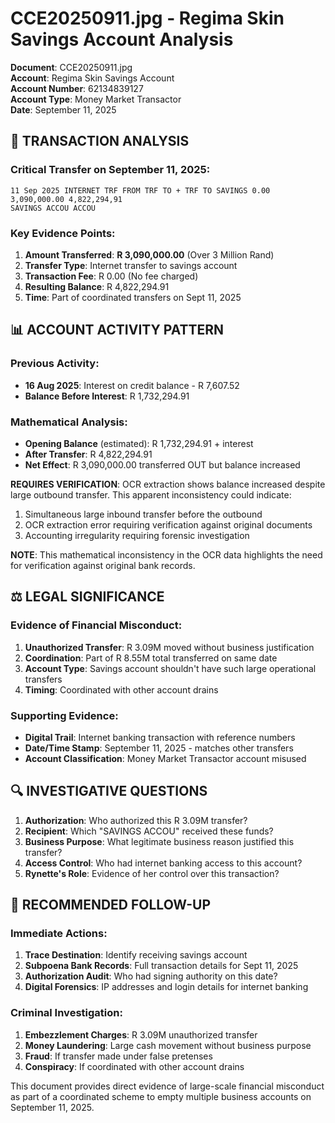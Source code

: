 # CCE20250911.jpg - Regima Skin Savings Account Analysis

**Document**: CCE20250911.jpg  
**Account**: Regima Skin Savings Account  
**Account Number**: 62134839127  
**Account Type**: Money Market Transactor  
**Date**: September 11, 2025  

## 🏦 TRANSACTION ANALYSIS

### Critical Transfer on September 11, 2025:
```
11 Sep 2025 INTERNET TRF FROM TRF TO + TRF TO SAVINGS 0.00 3,090,000.00 4,822,294,91
SAVINGS ACCOU ACCOU
```

### Key Evidence Points:
1. **Amount Transferred**: **R 3,090,000.00** (Over 3 Million Rand)
2. **Transfer Type**: Internet transfer to savings account
3. **Transaction Fee**: R 0.00 (No fee charged)
4. **Resulting Balance**: R 4,822,294.91
5. **Time**: Part of coordinated transfers on Sept 11, 2025

## 📊 ACCOUNT ACTIVITY PATTERN

### Previous Activity:
- **16 Aug 2025**: Interest on credit balance - R 7,607.52
- **Balance Before Interest**: R 1,732,294.91

### Mathematical Analysis:
- **Opening Balance** (estimated): R 1,732,294.91 + interest
- **After Transfer**: R 4,822,294.91
- **Net Effect**: R 3,090,000.00 transferred OUT but balance increased

**REQUIRES VERIFICATION**: OCR extraction shows balance increased despite large outbound transfer. This apparent inconsistency could indicate:
1. Simultaneous large inbound transfer before the outbound
2. OCR extraction error requiring verification against original documents
3. Accounting irregularity requiring forensic investigation

**NOTE**: This mathematical inconsistency in the OCR data highlights the need for verification against original bank records.

## ⚖️ LEGAL SIGNIFICANCE

### Evidence of Financial Misconduct:
1. **Unauthorized Transfer**: R 3.09M moved without business justification
2. **Coordination**: Part of R 8.55M total transferred on same date
3. **Account Type**: Savings account shouldn't have such large operational transfers
4. **Timing**: Coordinated with other account drains

### Supporting Evidence:
- **Digital Trail**: Internet banking transaction with reference numbers
- **Date/Time Stamp**: September 11, 2025 - matches other transfers
- **Account Classification**: Money Market Transactor account misused

## 🔍 INVESTIGATIVE QUESTIONS

1. **Authorization**: Who authorized this R 3.09M transfer?
2. **Recipient**: Which "SAVINGS ACCOU" received these funds?
3. **Business Purpose**: What legitimate business reason justified this transfer?
4. **Access Control**: Who had internet banking access to this account?
5. **Rynette's Role**: Evidence of her control over this transaction?

## 📝 RECOMMENDED FOLLOW-UP

### Immediate Actions:
1. **Trace Destination**: Identify receiving savings account
2. **Subpoena Bank Records**: Full transaction details for Sept 11, 2025
3. **Authorization Audit**: Who had signing authority on this date?
4. **Digital Forensics**: IP addresses and login details for internet banking

### Criminal Investigation:
1. **Embezzlement Charges**: R 3.09M unauthorized transfer
2. **Money Laundering**: Large cash movement without business purpose
3. **Fraud**: If transfer made under false pretenses
4. **Conspiracy**: If coordinated with other account drains

This document provides direct evidence of large-scale financial misconduct as part of a coordinated scheme to empty multiple business accounts on September 11, 2025.